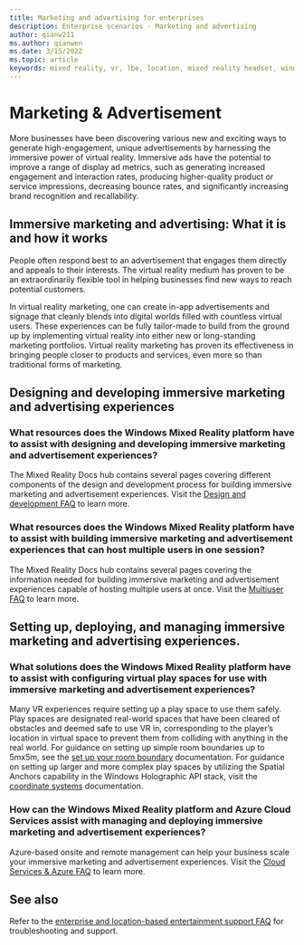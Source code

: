 ```yaml
---
title: Marketing and advertising for enterprises
description: Enterprise scenarios - Marketing and advertising
author: qianw211
ms.author: qianwen
ms.date: 3/15/2022
ms.topic: article
keywords: mixed reality, vr, lbe, location, mixed reality headset, windows mixed reality headset, virtual reality headset, hardware, HoloLens, multiuser, cloud services, azure, prototyping, manufacturing
---
```


# Marketing & Advertisement

More businesses have been discovering various new and exciting ways to generate high-engagement, unique advertisements by harnessing the immersive power of virtual reality. Immersive ads have the potential to improve a range of display ad metrics, such as generating increased engagement and interaction rates, producing higher-quality product or service impressions, decreasing bounce rates, and significantly increasing brand recognition and recallability.
 
## Immersive marketing and advertising: What it is and how it works

People often respond best to an advertisement that engages them directly and appeals to their interests. The virtual reality medium has proven to be an extraordinarily flexible tool in helping businesses find new ways to reach potential customers. 

In virtual reality marketing, one can create in-app advertisements and signage that cleanly blends into digital worlds filled with countless virtual users. These experiences can be fully tailor-made to build from the ground up by implementing virtual reality into either new or long-standing marketing portfolios. Virtual reality marketing has proven its effectiveness in bringing people closer to products and services, even more so than traditional forms of marketing.
 
## Designing and developing immersive marketing and advertising experiences  

### What resources does the Windows Mixed Reality platform have to assist with designing and developing immersive marketing and advertisement experiences? 

The Mixed Reality Docs hub contains several pages covering different components of the design and development process for building immersive marketing and advertisement experiences. Visit the [Design and development FAQ](enterprise-lbe-faq.md#design-and-development-faq) to learn more.
 
### What resources does the Windows Mixed Reality platform have to assist with building immersive marketing and advertisement experiences that can host multiple users in one session? 

The Mixed Reality Docs hub contains several pages covering the information needed for building immersive marketing and advertisement experiences capable of hosting multiple users at once. Visit the [Multiuser FAQ](enterprise-lbe-faq.md#multiuser-faq) to learn more.
 
## Setting up, deploying, and managing immersive marketing and advertising experiences. 

### What solutions does the Windows Mixed Reality platform have to assist with configuring virtual play spaces for use with immersive marketing and advertisement experiences? 

Many VR experiences require setting up a play space to use them safely. Play spaces are designated real-world spaces that have been cleared of obstacles and deemed safe to use VR in, corresponding to the player’s location in virtual space to prevent them from colliding with anything in the real world. For guidance on setting up simple room boundaries up to 5mx5m, see the [set up your room boundary](set-up-windows-mixed-reality.md#set-up-your-room-boundary) documentation. For guidance on setting up larger and more complex play spaces by utilizing the Spatial Anchors capability in the Windows Holographic API stack, visit the [coordinate systems](/windows/mixed-reality/design/coordinate-systems) documentation.  
 
### How can the Windows Mixed Reality platform and Azure Cloud Services assist with managing and deploying immersive marketing and advertisement experiences? 

Azure-based onsite and remote management can help your business scale your immersive marketing and advertisement experiences. Visit the [Cloud Services & Azure FAQ](enterprise-lbe-faq.md#cloud-services--azure-faq) to learn more.

## See also

Refer to the [enterprise and location-based entertainment support FAQ](enterprise-lbe-faq.md) for troubleshooting and support.